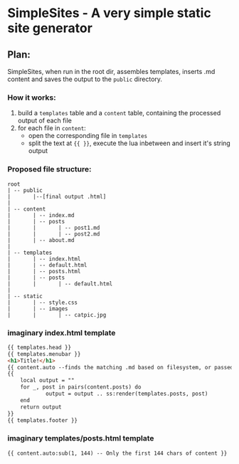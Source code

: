 # SimpleSites - A very simple static site generator

## Plan:
SimpleSites, when run in the root dir, assembles templates, inserts .md content
and saves the output to the `public` directory.


### How it works:

1. build a `templates` table and a `content` table, containing the processed output of each file
2. for each file in `content`:
	* open the corresponding file in `templates`
	* split the text at `{{ }}`, execute the lua inbetween and insert it's string output


### Proposed file structure:

	root
	| -- public
	|		|--[final output .html]
	|
	| -- content
	|		| -- index.md
	|		| -- posts
	|		|		| -- post1.md
	|		|		| -- post2.md
	|		| -- about.md
	|
	| -- templates
	|		| -- index.html
	|		| -- default.html
	|		| -- posts.html
	|		| -- posts
	|		|		| -- default.html
	|
	| -- static
	|		| -- style.css
	|		| -- images
	|		|		| -- catpic.jpg


### imaginary index.html template
``` html
{{ templates.head }}
{{ templates.menubar }}
<h1>Title!</h1>
{{ content.auto --finds the matching .md based on filesystem, or passed as arg to ss:render() }}
{{
	local output = ""
	for _, post in pairs(content.posts) do
			output = output .. ss:render(templates.posts, post)
	end
	return output
}}
{{ templates.footer }}
```

### imaginary templates/posts.html template
``` html
{{ content.auto:sub(1, 144) -- Only the first 144 chars of content }}
```
